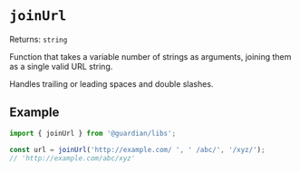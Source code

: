 # `joinUrl`

Returns: `string`

Function that takes a variable number of strings as arguments, joining them as a single valid URL string.

Handles trailing or leading spaces and double slashes.

## Example

```js
import { joinUrl } from '@guardian/libs';

const url = joinUrl('http://example.com/ ', ' /abc/', '/xyz/');
// 'http://example.com/abc/xyz'
```
